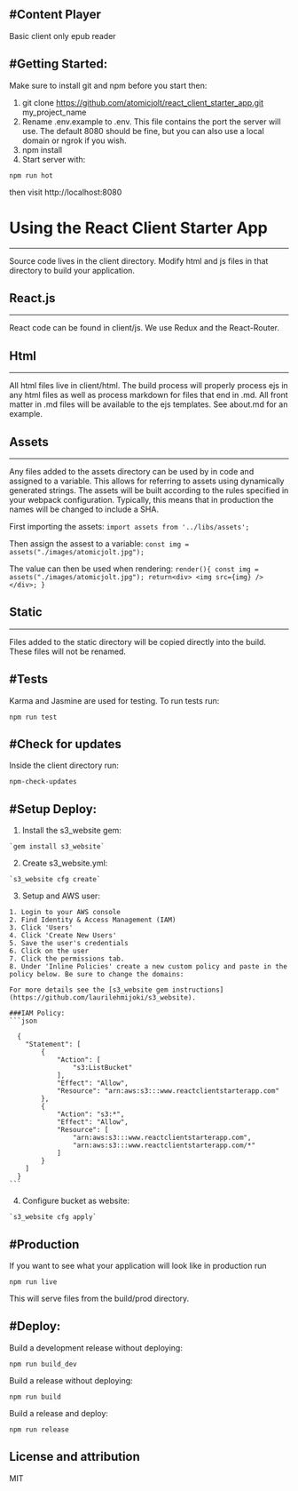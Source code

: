 #Content Player
-----------------------
Basic client only epub reader


#Getting Started:
-----------------------

Make sure to install git and npm before you start then:

1. git clone https://github.com/atomicjolt/react_client_starter_app.git my_project_name
2. Rename .env.example to .env. This file contains the port the server will use. The default 8080 should be fine, but you can also use a local domain or ngrok if you wish.
3. npm install
4. Start server with:

  `npm run hot`

then visit http://localhost:8080


# Using the React Client Starter App
-----------------------
Source code lives in the client directory. Modify html and js files in that directory to build your application.


## React.js
-----------
React code can be found in client/js. We use Redux and the React-Router.


## Html
-----------
All html files live in client/html. The build process will properly process ejs in any html files as well as process markdown for files that end in .md. All front matter in .md files will be available to the ejs templates. See about.md for an example.


## Assets
-----------
Any files added to the assets directory can be used by in code and assigned to a variable. This
allows for referring to assets using dynamically generated strings. The assets will be built according to
the rules specified in your webpack configuration. Typically, this means that in production the names will
be changed to include a SHA.

First importing the assets:
  `import assets from '../libs/assets';`

Then assign the assest to a variable:
  `const img = assets("./images/atomicjolt.jpg");`

The value can then be used when rendering:
  `render(){
    const img = assets("./images/atomicjolt.jpg");
    return<div>
    <img src={img} />
    </div>;
  }`


## Static
-----------
Files added to the static directory will be copied directly into the build. These files will not be renamed.


#Tests
-----------
Karma and Jasmine are used for testing. To run tests run:

  `npm run test`


#Check for updates
-----------
Inside the client directory run:

  `npm-check-updates`


#Setup Deploy:
-----------------------

  1. Install the s3_website gem:

    `gem install s3_website`

  2. Create s3_website.yml:

    `s3_website cfg create`

  3. Setup and AWS user:

    1. Login to your AWS console
    2. Find Identity & Access Management (IAM)
    3. Click 'Users'
    4. Click 'Create New Users'
    5. Save the user's credentials
    6. Click on the user
    7. Click the permissions tab.
    8. Under 'Inline Policies' create a new custom policy and paste in the policy below. Be sure to change the domains:

    For more details see the [s3_website gem instructions](https://github.com/laurilehmijoki/s3_website).

    ###IAM Policy:
    ```json

      {
        "Statement": [
            {
                "Action": [
                    "s3:ListBucket"
                ],
                "Effect": "Allow",
                "Resource": "arn:aws:s3:::www.reactclientstarterapp.com"
            },
            {
                "Action": "s3:*",
                "Effect": "Allow",
                "Resource": [
                    "arn:aws:s3:::www.reactclientstarterapp.com",
                    "arn:aws:s3:::www.reactclientstarterapp.com/*"
                ]
            }
        ]
      }
    ```

  4. Configure bucket as website:

    `s3_website cfg apply`


#Production
-----------------------
If you want to see what your application will look like in production run

  `npm run live`

This will serve files from the build/prod directory.


#Deploy:
-----------------------

  Build a development release without deploying:

  `npm run build_dev`


  Build a release without deploying:

  `npm run build`


  Build a release and deploy:

  `npm run release`


License and attribution
-----------------------
MIT